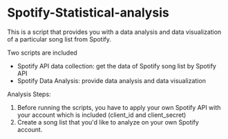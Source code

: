 # Spotify-Statistical-analysis
This is a script that provides you with a data analysis and data visualization of a particular song list from Spotify.

Two scripts are included
- Spotify API data collection: get the data of Spotify song list by Spotify API
- Spotify Data Analysis: provide data analysis and data visualization 

Analysis Steps:
1. Before running the scripts, you have to apply your own Spotify API with your account which is included (client_id and client_secret)
2. Create a song list that you'd like to analyze on your own Spotify account.
